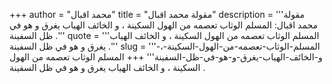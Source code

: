 +++
author = "محمد اقبال"
title = "مقولة محمد اقبال"
description = '''مقولة محمد اقبال: المسلم الوثاب تعصمه من الهول السكينة ، و الخائف الهياب يغرق و هو في ظل السفينة .'''
quote = '''المسلم الوثاب تعصمه من الهول السكينة ، و الخائف الهياب يغرق و هو في ظل السفينة .'''
slug = '''المسلم-الوثاب-تعصمه-من-الهول-السكينة-،-و-الخائف-الهياب-يغرق-و-هو-في-ظل-السفينة'''
+++
المسلم الوثاب تعصمه من الهول السكينة ، و الخائف الهياب يغرق و هو في ظل السفينة .
